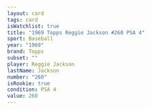 ```yaml
---
layout: card
tags: card
isWatchlist: true
title: "1969 Topps Reggie Jackson #260 PSA 4"
sport: Baseball
year: "1969"
brand: Topps
subset: ""
player: Reggie Jackson
lastName: Jackson
number: "260"
isRookie: true
condition: PSA 4
value: 260
---
```

